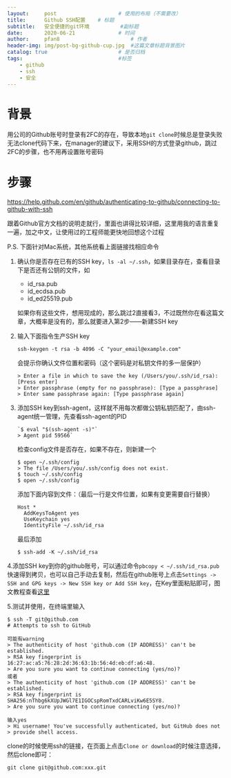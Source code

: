 ```yaml
---
layout:     post   				    # 使用的布局（不需要改）
title:      Github SSH配置	# 标题 
subtitle:   安全便捷的git环境			#副标题
date:       2020-06-21  			# 时间
author:     pfan8 						# 作者
header-img: img/post-bg-github-cup.jpg 	#这篇文章标题背景图片
catalog: true 						# 是否归档
tags:								#标签
    - github
    - ssh
    - 安全
---
```

# 背景

用公司的Github账号时登录有2FC的存在，导致本地`git clone`时候总是登录失败无法clone代码下来，在manager的建议下，采用SSH的方式登录github，跳过2FC的步骤，也不用再设置账号密码

# 步骤

https://help.github.com/en/github/authenticating-to-github/connecting-to-github-with-ssh

跟着Github官方文档的说明走就行，里面也讲得比较详细，这里用我的语言重复一遍，加之中文，让使用过的工程师能更快地回想这个过程

P.S. 下面针对Mac系统，其他系统看上面链接找相应命令

1. 确认你是否存在已有的SSH key，`ls -al ~/.ssh`，如果目录存在，查看目录下是否还有公钥的文件，如
    + id_rsa.pub
    + id_ecdsa.pub
    + id_ed25519.pub

    如果你有这些文件，想用现成的，那么跳过2直接看3，不过既然你在看这篇文章，大概率是没有的，那么就要进入第2步——新建SSH key
2. 输入下面指令生产SSH key

    `ssh-keygen -t rsa -b 4096 -C "your_email@example.com"`

    会提示你确认文件位置和密码（这个密码是对私钥文件的多一层保护）

    ```
    > Enter a file in which to save the key (/Users/you/.ssh/id_rsa): [Press enter]
    > Enter passphrase (empty for no passphrase): [Type a passphrase]
    > Enter same passphrase again: [Type passphrase again]
    ```

3. 添加SSH key到ssh-agent，这样就不用每次都做公钥私钥匹配了，由ssh-agent统一管理，先查看ssh-agent的PID

    ```
    `$ eval "$(ssh-agent -s)"`
    > Agent pid 59566`
    ```

    检查config文件是否存在，如果不存在，则新建一个

    ```
    $ open ~/.ssh/config
    > The file /Users/you/.ssh/config does not exist.
    $ touch ~/.ssh/config
    $ open ~/.ssh/config
    ```
    添加下面内容到文件：（最后一行是文件位置，如果有变更需要自行替换）
    ```
    Host *
      AddKeysToAgent yes
      UseKeychain yes
      IdentityFile ~/.ssh/id_rsa
    ```
    最后添加
    ```
    $ ssh-add -K ~/.ssh/id_rsa
    ```

4.添加SSH key到你的github账号，可以通过命令`pbcopy < ~/.ssh/id_rsa.pub`快速得到拷贝，也可以自己手动去复制，然后在github账号上点击`Settings -> SSH and GPG keys -> New SSH key or Add SSH key`，在Key里面粘贴即可，图文教程查看[这里](https://help.github.com/en/github/authenticating-to-github/adding-a-new-ssh-key-to-your-github-account)

5.测试并使用，在终端里输入
```
$ ssh -T git@github.com
# Attempts to ssh to GitHub

可能有warning
> The authenticity of host 'github.com (IP ADDRESS)' can't be established.
> RSA key fingerprint is 16:27:ac:a5:76:28:2d:36:63:1b:56:4d:eb:df:a6:48.
> Are you sure you want to continue connecting (yes/no)? 
或者
> The authenticity of host 'github.com (IP ADDRESS)' can't be established.
> RSA key fingerprint is SHA256:nThbg6kXUpJWGl7E1IGOCspRomTxdCARLviKw6E5SY8.
> Are you sure you want to continue connecting (yes/no)?

输入yes
> Hi username! You've successfully authenticated, but GitHub does not
> provide shell access.
```

clone的时候使用ssh的链接，在页面上点击`Clone or download`的时候注意选择，然后clone即可：
```
git clone git@github.com:xxx.git
```